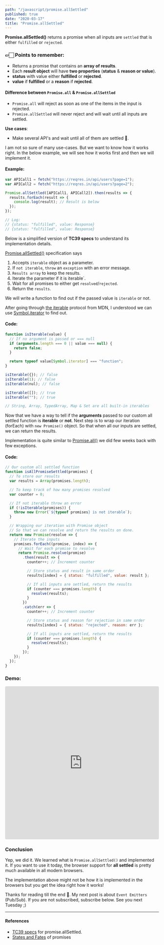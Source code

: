 ```yaml
---
path: "/javascript/promise.allSettled"
published: true
date: "2020-03-17"
title: "Promise.allSettled"
---
```


<!-- <br /><img src="./promise.allSettled.png" alt="Promise.allSettled" /><br /> -->

**Promise.allSettled()** returns a promise when all inputs are `settled` that is either `fulfilled` or `rejected`.

### 👉🏻 Points to remember:

- Returns a promise that contains an **array of results**.
- Each **result object** will have **two properties** (**status** & **reason or value**).
- **status** with value either **fulfilled** or **rejected**.
- **value** if **fulfilled** or a **reason** if **rejected**.

#### Difference between `Promise.all` & `Promise.allSettled`

- `Promise.all` will reject as soon as one of the items in the input is rejected.
- `Promise.allSettled` will never reject and will wait until all inputs are settled.

**Use cases**:

- Make several API's and wait until all of them are settled 🤔.

I am not so sure of many use-cases. But we want to know how it works right. In the below example, we will see how it works first and then we will implement it.

#### Example:

```js
var APICall1 = fetch("https://reqres.in/api/users?page=1");
var APICall2 = fetch("https://reqres.in/api/users?page=2");

Promise.allSettled([APICall1, APICall2]).then(results => {
  results.forEach(result => {
    console.log(result); // Result is below
  });
});

// Log:
// {status: "fulfilled", value: Response}
// {status: "fulfilled", value: Response}
```

Below is a simplified version of **TC39 specs** to understand its implementation details.

[Promise.allSettled()](https://tc39.es/proposal-promise-allSettled/#sec-performpromiseallsettled) specification says

1. Accepts `iterable` object as a parameter.
1. If `not iterable`, `throw` an `exception` with an error message.
1. `Results array` to keep the results.
1. Iterate the parameter if it is iterable`.
1. Wait for all promises to either get `resolved`/`rejected`.
1. Return the `results`.

We will write a function to find out if the passed value is `iterable` or not.

After going through [the iterable](https://developer.mozilla.org/en-US/docs/Web/JavaScript/Reference/Iteration_protocols) protocol from MDN, I understood we can use [Symbol.iterator](https://developer.mozilla.org/en-US/docs/Web/JavaScript/Reference/Global_Objects/Symbol/iterator) to find out.

#### Code:

```js
function isIterable(value) {
  // If no argument is passed or === null
  if (arguments.length === 0 || value === null) {
    return false;
  }

  return typeof value[Symbol.iterator] === "function";
}

isIterable({}); // false
isIterable(1); // false
isIterable(nul); // false

isIterable([]); // true
isIterable(""); // true

// String, Array, TypedArray, Map & Set are all built-in iterables
```

Now that we have a way to tell if the **arguments** passed to our custom all settled function is **iterable** or **not**. Next step is to wrap our iteration (forEach) with `new Promise()` object. So that when all our inputs are settled, we can return the results.

Implementation is quite similar to [Promise.all()](https://www.how-it-works.dev/javascript/promise.all) we did few weeks back with few exceptions.

#### Code:

```js
// Our custom all settled function
function isAllPromiseSettled(promises) {
  // To store our results
  var results = Array(promises.length);

  // To keep track of how many promises resolved
  var counter = 0;

  // If not iterable throw an error
  if (!isIterable(promises)) {
    throw new Error(`${typeof promises} is not iterable`);
  }

  // Wrapping our iteration with Promise object
  // So that we can resolve and return the results on done.
  return new Promise(resolve => {
    // Iterate the inputs
    promises.forEach((promise, index) => {
      // Wait for each promise to resolve
      return Promise.resolve(promise)
        .then(result => {
          counter++; // Increment counter

          // Store status and result in same order
          results[index] = { status: "fulfilled", value: result };

          // If all inputs are settled, return the results
          if (counter === promises.length) {
            resolve(results);
          }
        })
        .catch(err => {
          counter++; // Increment counter

          // Store status and reason for rejection in same order
          results[index] = { status: "rejected", reason: err };

          // If all inputs are settled, return the results
          if (counter === promises.length) {
            resolve(results);
          }
        });
    });
  });
}
```

### Demo:

<iframe
 src="https://codesandbox.io/embed/funny-poitras-n174r?autoresize=1&fontsize=14&hidenavigation=1&module=%2Findex.js&theme=dark"
 style="width:100%; height:500px; border:0; border-radius: 4px; overflow:hidden;"
 title="Promise.allSettled"
 allow="geolocation; microphone; camera; midi; vr; accelerometer; gyroscope; payment; ambient-light-sensor; encrypted-media; usb"
 sandbox="allow-modals allow-forms allow-popups allow-scripts allow-same-origin"
 ></iframe>

### Conclusion

Yep, we did it. We learned what is `Promise.allSettled()` and implemented it. If you want to use it today, the browser support for **all settled** is pretty much available in all modern browsers.

The implementation above might not be how it is implemented in the browsers but you get the idea right how it works!

Thanks for reading till the end 😬. My next post is about `Event Emitters` (Pub/Sub). If you are not subscribed, subscribe below. See you next Tuesday ;)

<hr />

#### References

- [TC39 specs](https://tc39.es/proposal-promise-allSettled/#sec-promise.allsettled) for promise.allSettled.
- [States and Fates](https://github.com/domenic/promises-unwrapping/blob/master/docs/states-and-fates.md) of promises
